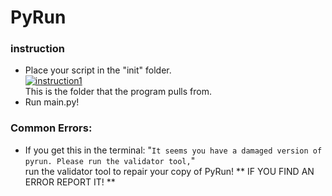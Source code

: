 # PyRun
### instruction
- Place your script in the "init" folder.
<br><a href="https://imgbb.com/"><img src="https://i.ibb.co/LJSNQJ6/instruction1.png" alt="instruction1" border="0"></a><br>
This is the folder that the program pulls from. <br>
- Run main.py!
### Common Errors:
- If you get this in the terminal: "`It seems you have a damaged version of pyrun. Please run the validator tool,`" <br>
run the validator tool to repair your copy of PyRun!
** IF YOU FIND AN ERROR REPORT IT! **
